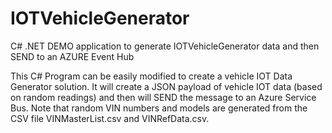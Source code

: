# IOTVehicleGenerator
C# .NET DEMO application to generate IOTVehicleGenerator data and then SEND to an AZURE Event Hub

This C# Program can be easily modified to create a vehicle IOT Data Generator solution.  It will create a JSON payload of vehicle IOT data (based on random readings) and then will SEND the message to an Azure Service Bus.  Note that random VIN numbers and models are generated from the CSV file  VINMasterList.csv and VINRefData.csv.



